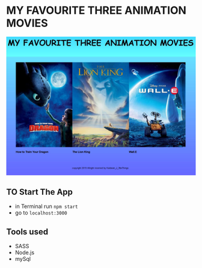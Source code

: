 # MY FAVOURITE THREE ANIMATION MOVIES


![image](public/images/webpic.JPG)

## TO Start The App
-  in Terminal run `npm start`
- go to `localhost:3000`

## Tools used
- SASS
- Node.js
- mySql